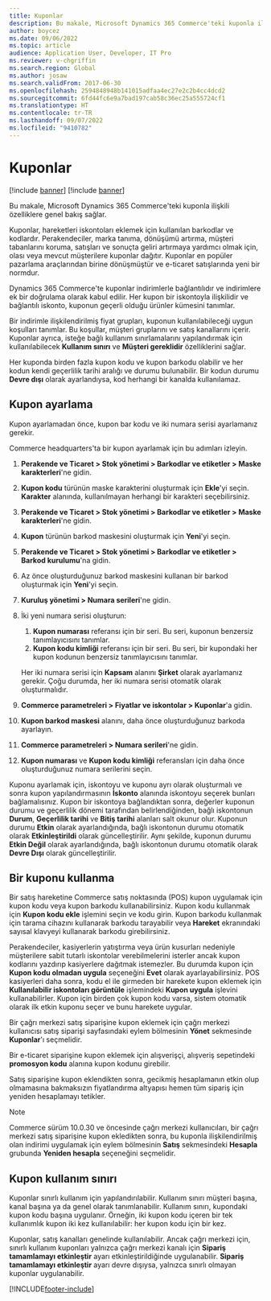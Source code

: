 ```yaml
---
title: Kuponlar
description: Bu makale, Microsoft Dynamics 365 Commerce'teki kuponla ilişkili özelliklere genel bakış sağlar.
author: boycez
ms.date: 09/06/2022
ms.topic: article
audience: Application User, Developer, IT Pro
ms.reviewer: v-chgriffin
ms.search.region: Global
ms.author: josaw
ms.search.validFrom: 2017-06-30
ms.openlocfilehash: 2594848948b141015adfaa4ec27e2c2b4cc4dcd2
ms.sourcegitcommit: 6fd44fc6e9a7bad197cab58c36ec25a555724cf1
ms.translationtype: HT
ms.contentlocale: tr-TR
ms.lasthandoff: 09/07/2022
ms.locfileid: "9410782"
---
```

# <a name="coupons"></a>Kuponlar

[!include [banner](../includes/banner.md)]
[!include [banner](../includes/preview-banner.md)]

Bu makale, Microsoft Dynamics 365 Commerce'teki kuponla ilişkili özelliklere genel bakış sağlar.

Kuponlar, hareketleri iskontoları eklemek için kullanılan barkodlar ve kodlardır. Perakendeciler, marka tanıma, dönüşümü artırma, müşteri tabanlarını koruma, satışları ve sonuçta geliri artırmaya yardımcı olmak için, olası veya mevcut müşterilere kuponlar dağıtır. Kuponlar en popüler pazarlama araçlarından birine dönüşmüştür ve e-ticaret satışlarında yeni bir normdur.

Dynamics 365 Commerce'te kuponlar indirimlerle bağlantılıdır ve indirimlere ek bir doğrulama olarak kabul edilir. Her kupon bir iskontoyla ilişkilidir ve bağlantılı iskonto, kuponun geçerli olduğu ürünler kümesini tanımlar.

Bir indirimle ilişkilendirilmiş fiyat grupları, kuponun kullanılabileceği uygun koşulları tanımlar. Bu koşullar, müşteri gruplarını ve satış kanallarını içerir. Kuponlar ayrıca, isteğe bağlı kullanım sınırlamalarını yapılandırmak için kullanılabilecek **Kullanım sınırı** ve **Müşteri gereklidir**  özelliklerini sağlar.

Her kuponda birden fazla kupon kodu ve kupon barkodu olabilir ve her kodun kendi geçerlilik tarihi aralığı ve durumu bulunabilir. Bir kodun durumu **Devre dışı** olarak ayarlandıysa, kod herhangi bir kanalda kullanılamaz.

## <a name="set-up-a-coupon"></a>Kupon ayarlama

Kupon ayarlamadan önce, kupon bar kodu ve iki numara serisi ayarlamanız gerekir.

Commerce headquarters'ta bir kupon ayarlamak için bu adımları izleyin.

1. **Perakende ve Ticaret \> Stok yönetimi \> Barkodlar ve etiketler \> Maske karakterleri**'ne gidin.
1. **Kupon kodu** türünün maske karakterini oluşturmak için **Ekle**'yi seçin. **Karakter** alanında, kullanılmayan herhangi bir karakteri seçebilirsiniz.
1. **Perakende ve Ticaret \> Stok yönetimi \> Barkodlar ve etiketler \> Maske karakterleri**'ne gidin.
1. **Kupon** türünün barkod maskesini oluşturmak için **Yeni**'yi seçin.
1. **Perakende ve Ticaret \> Stok yönetimi \> Barkodlar ve etiketler \> Barkod kurulumu**'na gidin.
1. Az önce oluşturduğunuz barkod maskesini kullanan bir barkod oluşturmak için **Yeni**'yi seçin.
1. **Kuruluş yönetimi \> Numara serileri**'ne gidin.
1. İki yeni numara serisi oluşturun:

    1. **Kupon numarası** referansı için bir seri. Bu seri, kuponun benzersiz tanımlayıcısını tanımlar.
    1. **Kupon kodu kimliği** referansı için bir seri. Bu seri, bir kupondaki her kupon kodunun benzersiz tanımlayıcısını tanımlar.

    Her iki numara serisi için **Kapsam** alanını **Şirket** olarak ayarlamanız gerekir. Çoğu durumda, her iki numara serisi otomatik olarak oluşturmalıdır.

1. **Commerce parametreleri \> Fiyatlar ve iskontolar \> Kuponlar**'a gidin.
1. **Kupon barkod maskesi** alanını, daha önce oluşturduğunuz barkoda ayarlayın.
1. **Commerce parametreleri \> Numara serileri**'ne gidin.
1. **Kupon numarası** ve **Kupon kodu kimliği** referansları için daha önce oluşturduğunuz numara serilerini seçin.

Kuponu ayarlamak için, iskontoyu ve kuponu ayrı olarak oluşturmalı ve sonra kupon yapılandırmasının **İskonto** alanında iskontoyu seçerek bunları bağlamalısınız. Kupon bir iskontoya bağlandıktan sonra, değerler kuponun durumu ve geçerlilik dönemi tarafından belirlendiğinden, bağlı iskontonun **Durum**, **Geçerlilik tarihi** ve **Bitiş tarihi** alanları salt okunur olur. Kuponun durumu **Etkin** olarak ayarlandığında, bağlı iskontonun durumu otomatik olarak **Etkinleştirildi** olarak güncelleştirilir. Aynı şekilde, kuponun durumu **Etkin Değil** olarak ayarlandığında, bağlı iskontonun durumu otomatik olarak **Devre Dışı** olarak güncelleştirilir.

## <a name="use-a-coupon"></a>Bir kuponu kullanma

Bir satış hareketine Commerce satış noktasında (POS) kupon uygulamak için kupon kodu veya kupon barkodu kullanabilirsiniz. Kupon kodu kullanmak için **Kupon kodu ekle** işlemini seçin ve kodu girin. Kupon barkodu kullanmak için tarama cihazını kullanarak barkodu tarayabilir veya **Hareket** ekranındaki sayısal klavyeyi kullanarak barkodu girebilirsiniz.

Perakendeciler, kasiyerlerin yatıştırma veya ürün kusurları nedeniyle müşterilere sabit tutarlı iskontolar verebilmelerini isterler ancak kupon kodlarını yazdırıp kasiyerlere dağıtmak istemezler. Bu durumda kupon için **Kupon kodu olmadan uygula** seçeneğini **Evet** olarak ayarlayabilirsiniz. POS kasiyerleri daha sonra, kodu el ile girmeden bir harekete kupon eklemek için **Kullanılabilir iskontoları görüntüle** işlemindeki **Kupon uygula** işlevini kullanabilirler. Kupon için birden çok kupon kodu varsa, sistem otomatik olarak ilk etkin kuponu seçer ve bunu harekete uygular.

Bir çağrı merkezi satış siparişine kupon eklemek için çağrı merkezi kullanıcısı satış siparişi sayfasındaki eylem bölmesinin **Yönet** sekmesinde **Kuponlar**'ı seçmelidir.

Bir e-ticaret siparişine kupon eklemek için alışverişçi, alışveriş sepetindeki **promosyon kodu** alanına kupon kodunu girebilir.

Satış siparişine kupon eklendikten sonra, gecikmiş hesaplamanın etkin olup olmamasına bakmaksızın fiyatlandırma altyapısı hemen tüm sipariş için yeniden hesaplamayı tetikler.

> [!NOTE]
> Commerce sürüm 10.0.30 ve öncesinde çağrı merkezi kullanıcıları, bir çağrı merkezi satış siparişine kupon ekledikten sonra, bu kuponla ilişkilendirilmiş olan indirimi uygulamak için eylem bölmesinin **Satış** sekmesindeki **Hesapla** grubunda **Yeniden hesapla** seçeneğini seçmelidir.

## <a name="coupon-usage-limit"></a>Kupon kullanım sınırı

Kuponlar sınırlı kullanım için yapılandırılabilir. Kullanım sınırı müşteri başına, kanal başına ya da genel olarak tanımlanabilir. Kullanım sınırı, kupondaki kupon kodu başına uygulanır. Örneğin, iki kupon kodu içeren bir tek kullanımlık kupon iki kez kullanılabilir: her kupon kodu için bir kez.

Kuponlar, satış kanalları genelinde kullanılabilir. Ancak çağrı merkezi için, sınırlı kullanım kuponları yalnızca çağrı merkezi kanalı için **Sipariş tamamlamayı etkinleştir** ayarı etkinleştirildiğinde uygulanabilir. **Sipariş tamamlamayı etkinleştir** ayarı devre dışıysa, yalnızca sınırlı olmayan kuponlar uygulanabilir.

[!INCLUDE[footer-include](../includes/footer-banner.md)]
